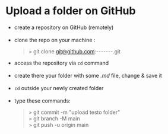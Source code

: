 # Upload a folder on GitHub

- create a repository on GitHub (remotely) 
  <br> <br>
- clone the repo on your machine :
  > `>` git clone git@github.com:-------.git
- access the repository via `cd` command <br><br>
- create there your folder with some *.md* file, change & save it <br><br>
- `cd` outside your newly created folder <br><br>
- type these commands: 
  > `>` git commit -m "upload testo folder" <br>
  > `>` git branch -M main <br>
  > `>` git push -u origin main


